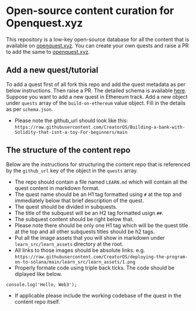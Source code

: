 # Open-source content curation for Openquest.xyz

This repository is a low-key open-source database for all the content that is available on [openquest.xyz](https://openquest.xyz). You can create your own quests and raise a PR to add the same to [openquest.xyz](https://openquest.xyz). 

## Add a new quest/tutorial

To add a quest first of all fork this repo and add the quest metadata as per below instructions. Then raise a PR.
The detailed schema is available [here](/schema.json).
Suppose you want to add a new quest in Ethereum track.
Add a new object under `quests` array of the `build-on-ethereum` value object.
Fill in the details as per `schema.json`.

- Please note the github_url should look like this: `https://raw.githubusercontent.com/CreatorOS/Building-a-bank-with-Solidity-that-isnt-a-toy-For-beginners/main`

## The structure of the content repo

Below are the instructions for structuring the content repo that is referenced by the `github_url` key of the object in the `quests` array.

- The repo should contain a file named `LEARN.md` which will contain all the quest content in markdown format.
- The quest name should be an H1 tag formatted using `#` at the top and immediately below that brief description of the quest.
- The quest should be divided in subquests.
- The title of the subquest will be an H2 tag formatted usign `##`.
- The subquest content should be right below that.
- Please note there should be only one H1 tag which will be the quest title at the top and all other subquests titles should be h2 tags.
- Put all the image assets that you will show in markdown under `learn_src/learn_assets` directory at the root.
- All links to those images should be absolute links. e.g. `https://raw.githubusercontent.com/CreatorOS/deploying-the-program-on-to-solana/main/learn_src/learn_assets/1.png`
- Properly formate code using triple back ticks. The code should be diplayed like below. 
```
console.log('Hello, Web3');
```
- If applicable please include the working codebase of the quest in the content repo itself.

